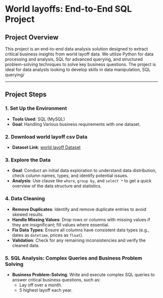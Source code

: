 # World layoffs: End-to-End SQL Project 

## Project Overview



This project is an end-to-end data analysis solution designed to extract critical business insights from world layoff data. We utilize Python for data processing and analysis, SQL for advanced querying, and structured problem-solving techniques to solve key business questions. The project is ideal for data analysts looking to develop skills in data manipulation, SQL querying/

---

## Project Steps

### 1. Set Up the Environment
   - **Tools Used**: SQL (MySQL)
   - **Goal**: Handling Various business requirements with one dataset.


### 2. Download world layoff csv Data
   - **Dataset Link**: [world layoff Dataset](C:\Users\gopiw)
  


### 3. Explore the Data
   - **Goal**: Conduct an initial data exploration to understand data distribution, check column names, types, and identify potential issues.
   - **Analysis**: Use clause like `where`, `group by`, and `select *` to get a quick overview of the data structure and statistics.

### 4. Data Cleaning
   - **Remove Duplicates**: Identify and remove duplicate entries to avoid skewed results.
   - **Handle Missing Values**: Drop rows or columns with missing values if they are insignificant; fill values where essential.
   - **Fix Data Types**: Ensure all columns have consistent data types (e.g., dates as `datetime`, prices as `float`).
   - **Validation**: Check for any remaining inconsistencies and verify the cleaned data.


### 5. SQL Analysis: Complex Queries and Business Problem Solving
   - **Business Problem-Solving**: Write and execute complex SQL queries to answer critical business questions, such as:
     - Lay off over a month.
     - 5 highest layoff each year.


